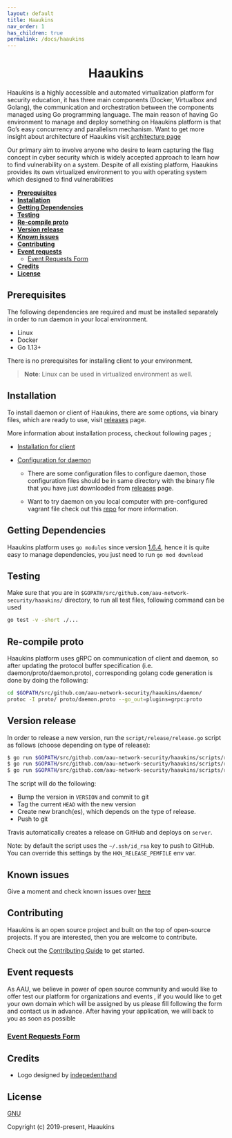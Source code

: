 ```yaml
---
layout: default
title: Haaukins
nav_order: 1
has_children: true
permalink: /docs/haaukins
---
```


<div align="center">
<h1>Haaukins </h1>
</div>

Haaukins is a highly accessible and automated virtualization platform for security education, it has three main components (Docker, Virtualbox and Golang), the communication and orchestration between the components managed using Go programming language. The main reason of having Go environment to manage and deploy something on Haaukins platform is that Go’s easy concurrency and parallelism mechanism. Want to get more insight about architecture of Haaukins visit [architecture page](https://github.com/aau-network-security/haaukins/wiki/Architecture-of-Haaukins)

Our primary aim to involve anyone who desire to learn capturing the flag concept in cyber security which is widely accepted approach to learn how to find vulnerability on a system. Despite of all existing platform, Haaukins provides its own virtualized environment to you with operating system which designed to find vulnerabilities

- [__Prerequisites__](#prerequisites)
- [__Installation__](#installation)
- [__Getting Dependencies__](#getting-dependencies)
- [__Testing__](#testing)
- [__Re-compile proto__](#re-compile-proto)
- [__Version release__](#version-release)
- [__Known issues__](#known-issues)
- [__Contributing__](#contributing)
- [__Event requests__](#event-requests)
  - [Event Requests Form](#event-requests-form)
- [__Credits__](#credits)
- [__License__](#license)


## __Prerequisites__

The following dependencies are required and must be installed separately in order to run daemon in your local environment.

* Linux 
* Docker
* Go 1.13+

There is no prerequisites for installing client to your environment. 

> **Note**: Linux can be used in virtualized environment as well.

## __Installation__

To install daemon or client of Haaukins,  there are some options, via binary files, which are ready to use, visit [releases](https://github.com/aau-network-security/haaukins/releases) page.

More information about installation process, checkout following pages ; 

* [Installation for client](../installation.md/#client-installation) 


* [Configuration for daemon](../installation/#server-installation)
  - There are some configuration files to configure daemon, those configuration files should be in same directory with the binary file that you have just downloaded from [releases](https://github.com/aau-network-security/haaukins/releases) page. 
  
  - Want to try daemon on you local computer with pre-configured vagrant file check out this [repo](https://github.com/aau-network-security/sec0x) for more information. 


## __Getting Dependencies__

Haaukins platform uses `go modules` since version [1.6.4](https://github.com/aau-network-security/haaukins/releases/tag/1.6.4), hence it is quite easy to manage dependencies, you just need to run `go mod download` 

## __Testing__

Make sure that you are in `$GOPATH/src/github.com/aau-network-security/haaukins/` directory, to run all test files, following command can be used

```bash
go test -v -short ./...
```

## __Re-compile proto__

Haaukins platform uses gRPC on communication of client and daemon, so after updating the protocol buffer specification (i.e. daemon/proto/daemon.proto), corresponding golang code generation is done by doing the following:
```bash
cd $GOPATH/src/github.com/aau-network-security/haaukins/daemon/
protoc -I proto/ proto/daemon.proto --go_out=plugins=grpc:proto
```

## __Version release__

In order to release a new version, run the `script/release/release.go` script as follows (choose depending on type of release):
```bash
$ go run $GOPATH/src/github.com/aau-network-security/haaukins/scripts/release/release.go major
$ go run $GOPATH/src/github.com/aau-network-security/haaukins/scripts/release/release.go minor
$ go run $GOPATH/src/github.com/aau-network-security/haaukins/scripts/release/release.go patch
```
The script will do the following:

- Bump the version in `VERSION` and commit to git
- Tag the current `HEAD` with the new version
- Create new branch(es), which depends on the type of release.
- Push to git

Travis automatically creates a release on GitHub and deploys on `server`.

Note: by default the script uses the `~/.ssh/id_rsa` key to push to GitHub.
You can override this settings by the `HKN_RELEASE_PEMFILE` env var.

## __Known issues__

Give a  moment and check known issues over [here](https://github.com/aau-network-security/haaukins/issues)

## __Contributing__

Haaukins is an open source project and built on the top of open-source projects. If you are interested, then you are welcome to contribute.

Check out the [Contributing Guide](https://github.com/aau-network-security/haaukins/blob/master/.github/CONTRIBUTING.md) to get started.

## __Event requests__

As AAU, we believe in power of open source community and would like to offer test our platform for organizations and events , if you would like to get your own domain which will be assigned by us please fill following the form and contact us in advance.
After having your application, we will back to you as soon as possible 

### [Event Requests Form](https://docs.google.com/forms/d/e/1FAIpQLSeyFTle_29Afck00hSHPU5nWT7QMWYd42yB76ABIoIMCewdRg/viewform)

## __Credits__

  - Logo designed by [indepedenthand](https://www.behance.net/independenthand)

## __License__

[GNU](https://github.com/aau-network-security/haaukins/blob/master/LICENSE)

Copyright (c) 2019-present, Haaukins
